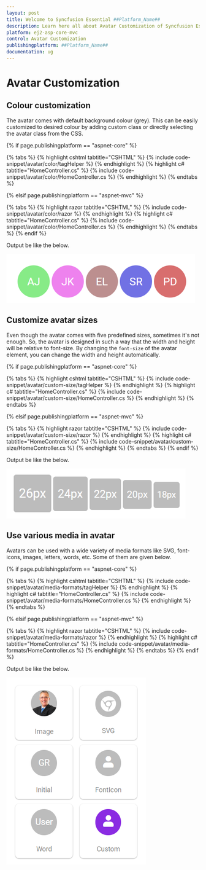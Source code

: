 ```yaml
---
layout: post
title: Welcome to Syncfusion Essential ##Platform_Name##
description: Learn here all about Avatar Customization of Syncfusion Essential ##Platform_Name## widgets based on HTML5 and jQuery.
platform: ej2-asp-core-mvc
control: Avatar Customization
publishingplatform: ##Platform_Name##
documentation: ug
---
```


# Avatar Customization

## Colour customization

The avatar comes with default background colour (grey). This can be easily customized to desired colour by adding
custom class or directly selecting the avatar class from the CSS.

{% if page.publishingplatform == "aspnet-core" %}

{% tabs %}
{% highlight cshtml tabtitle="CSHTML" %}
{% include code-snippet/avatar/color/tagHelper %}
{% endhighlight %}
{% highlight c# tabtitle="HomeController.cs" %}
{% include code-snippet/avatar/color/HomeController.cs %}
{% endhighlight %}
{% endtabs %}

{% elsif page.publishingplatform == "aspnet-mvc" %}

{% tabs %}
{% highlight razor tabtitle="CSHTML" %}
{% include code-snippet/avatar/color/razor %}
{% endhighlight %}
{% highlight c# tabtitle="HomeController.cs" %}
{% include code-snippet/avatar/color/HomeController.cs %}
{% endhighlight %}
{% endtabs %}
{% endif %}



Output be like the below.

![Avatar Color](../images/color.PNG)

## Customize avatar sizes

Even though the avatar comes with five predefined sizes, sometimes it's not enough. So, the avatar is designed in such
a way that the width and height will be relative to font-size. By changing the `font-size` of the avatar element, you can
change the width and height automatically.

{% if page.publishingplatform == "aspnet-core" %}

{% tabs %}
{% highlight cshtml tabtitle="CSHTML" %}
{% include code-snippet/avatar/custom-size/tagHelper %}
{% endhighlight %}
{% highlight c# tabtitle="HomeController.cs" %}
{% include code-snippet/avatar/custom-size/HomeController.cs %}
{% endhighlight %}
{% endtabs %}

{% elsif page.publishingplatform == "aspnet-mvc" %}

{% tabs %}
{% highlight razor tabtitle="CSHTML" %}
{% include code-snippet/avatar/custom-size/razor %}
{% endhighlight %}
{% highlight c# tabtitle="HomeController.cs" %}
{% include code-snippet/avatar/custom-size/HomeController.cs %}
{% endhighlight %}
{% endtabs %}
{% endif %}



Output be like the below.

![Avatar Size](../images/customization.PNG)

## Use various media in avatar

Avatars can be used with a wide variety of media formats like SVG, font-icons, images, letters, words, etc. Some of them are given below.

{% if page.publishingplatform == "aspnet-core" %}

{% tabs %}
{% highlight cshtml tabtitle="CSHTML" %}
{% include code-snippet/avatar/media-formats/tagHelper %}
{% endhighlight %}
{% highlight c# tabtitle="HomeController.cs" %}
{% include code-snippet/avatar/media-formats/HomeController.cs %}
{% endhighlight %}
{% endtabs %}

{% elsif page.publishingplatform == "aspnet-mvc" %}

{% tabs %}
{% highlight razor tabtitle="CSHTML" %}
{% include code-snippet/avatar/media-formats/razor %}
{% endhighlight %}
{% highlight c# tabtitle="HomeController.cs" %}
{% include code-snippet/avatar/media-formats/HomeController.cs %}
{% endhighlight %}
{% endtabs %}
{% endif %}



Output be like the below.

![Media Format](../images/media.PNG)
